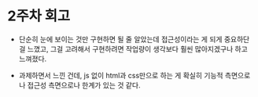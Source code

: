 # 2주차 회고

- 단순히 눈에 보이는 것만 구현하면 될 줄 알았는데 접근성이라는 게 되게 중요하단 걸 느꼈고, 그걸 고려해서 구현하려면 작업량이 생각보다 훨씬 많아지겠구나 하고 느껴졌다.

- 과제하면서 느낀 건데, js 없이 html과 css만으로 하는 게 확실히 기능적 측면으로나 접근성 측면으로나 한계가 있는 것 같다.
